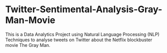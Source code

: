 # Twitter-Sentimental-Analysis-Gray-Man-Movie
This is a Data Analytics Project using Natural Language Processing (NLP) Techniques to analyse tweets on Twitter about the Netflix blockbuster movie The Gray Man.
